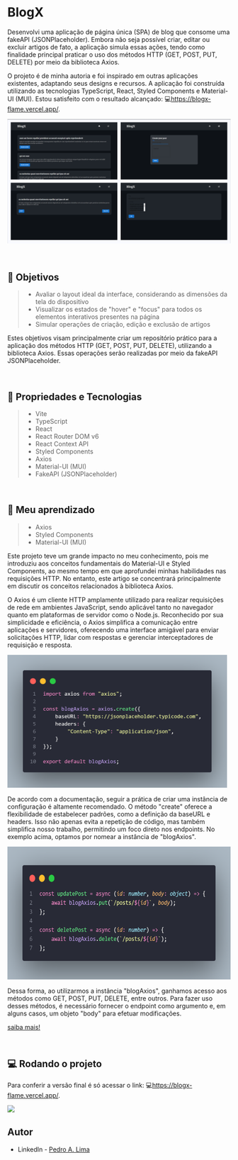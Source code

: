 # BlogX

Desenvolvi uma aplicação de página única (SPA) de blog que consome uma fakeAPI (JSONPlaceholder). Embora não seja possível criar, editar ou excluir artigos de fato, a aplicação simula essas ações, tendo como finalidade principal praticar o uso dos métodos HTTP (GET, POST, PUT, DELETE) por meio da biblioteca Axios.

O projeto é de minha autoria e foi inspirado em outras aplicações existentes, adaptando seus designs e recursos. A aplicação foi construída utilizando as tecnologias TypeScript, React, Styled Components e Material-UI (MUI). Estou satisfeito com o resultado alcançado: 💻<https://blogx-flame.vercel.app/>.

![#](./public/Frame.png)

</br>

## 🎯 Objetivos

> - Avaliar o layout ideal da interface, considerando as dimensões da tela do dispositivo
> - Visualizar os estados de "hover" e "focus" para todos os elementos interativos presentes na página
> - Simular operações de criação, edição e exclusão de artigos

Estes objetivos visam principalmente criar um repositório prático para a aplicação dos métodos HTTP (GET, POST, PUT, DELETE), utilizando a biblioteca Axios. Essas operações serão realizadas por meio da fakeAPI JSONPlaceholder.

</br>

## 🔧 Propriedades e Tecnologias

> - Vite
> - TypeScript
> - React
> - React Router DOM v6
> - React Context API
> - Styled Components
> - Axios
> - Material-UI (MUI)
> - FakeAPI (JSONPlaceholder)

</br>

## 🧠 Meu aprendizado

> - Axios
> - Styled Components
> - Material-UI (MUI)

Este projeto teve um grande impacto no meu conhecimento, pois me introduziu aos conceitos fundamentais do Material-UI e Styled Components, ao mesmo tempo em que aprofundei minhas habilidades nas requisições HTTP. No entanto, este artigo se concentrará principalmente em discutir os conceitos relacionados à biblioteca Axios.

O Axios é um cliente HTTP amplamente utilizado para realizar requisições de rede em ambientes JavaScript, sendo aplicável tanto no navegador quanto em plataformas de servidor como o Node.js. Reconhecido por sua simplicidade e eficiência, o Axios simplifica a comunicação entre aplicações e servidores, oferecendo uma interface amigável para enviar solicitações HTTP, lidar com respostas e gerenciar interceptadores de requisição e resposta.

<img src="./public/axios.png" height="300">

De acordo com a documentação, seguir a prática de criar uma instância de configuração é altamente recomendado. O método "create" oferece a flexibilidade de estabelecer padrões, como a definição da baseURL e headers. Isso não apenas evita a repetição de código, mas também simplifica nosso trabalho, permitindo um foco direto nos endpoints. No exemplo acima, optamos por nomear a instância de "blogAxios".

<img src="./public/axios1.png" height="300">

Dessa forma, ao utilizarmos a instância "blogAxios", ganhamos acesso aos métodos como GET, POST, PUT, DELETE, entre outros. Para fazer uso desses métodos, é necessário fornecer o endpoint como argumento e, em alguns casos, um objeto "body" para efetuar modificações.

[saiba mais!](https://axios-http.com/ptbr/docs/config_defaults)

</br>

## 💻 Rodando o projeto

Para conferir a versão final é só acessar o link: 💻<https://blogx-flame.vercel.app/>.

<img src="./public/mobile.gif" height="500">

</br>

## Autor

- LinkedIn - [Pedro A. Lima](https://www.linkedin.com/in/pedroalima6/)